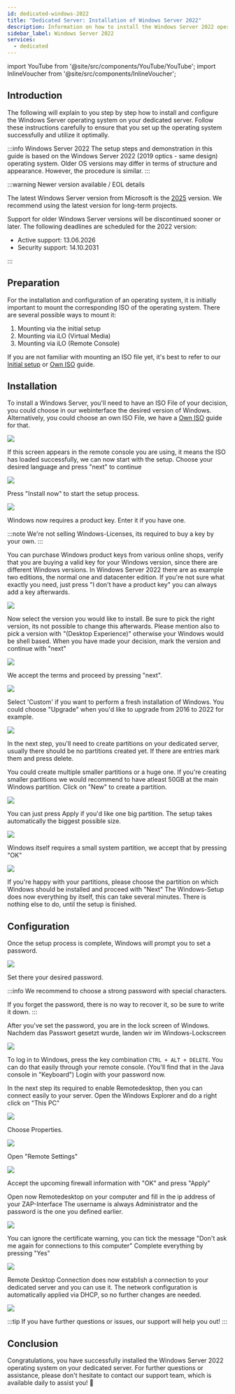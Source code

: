 ```yaml
---
id: dedicated-windows-2022
title: "Dedicated Server: Installation of Windows Server 2022"
description: Information on how to install the Windows Server 2022 operating system on your dedicated server from ZAP-Hosting - ZAP-Hosting.com documentation
sidebar_label: Windows Server 2022
services:
  - dedicated
---
```


import YouTube from '@site/src/components/YouTube/YouTube';
import InlineVoucher from '@site/src/components/InlineVoucher';

## Introduction
The following will explain to you step by step how to install and configure the Windows Server operating system on your dedicated server. Follow these instructions carefully to ensure that you set up the operating system successfully and utilize it optimally.

:::info Windows Server 2022
The setup steps and demonstration in this guide is based on the Windows Server 2022  (2019 optics - same design) operating system. Older OS versions may differ in terms of structure and appearance. However, the procedure is similar.
:::

:::warning Newer version available / EOL details

The latest Windows Server version from Microsoft is the [2025](dedicated-windows.md) version. We recommend using the latest version for long-term projects. 

Support for older Windows Server versions will be discontinued sooner or later. The following deadlines are scheduled for the 2022 version: 

- Active support: 13.06.2026
- Security support: 14.10.2031

:::

<InlineVoucher />

## Preparation
For the installation and configuration of an operating system, it is initially important to mount the corresponding ISO of the operating system. There are several possible ways to mount it:

1. Mounting via the initial setup
2. Mounting via iLO (Virtual Media)
3. Mounting via iLO (Remote Console)

If you are not familiar with mounting an ISO file yet, it's best to refer to our [Initial setup](dedicated-setup.md) or [Own ISO](dedicated-iso.md) guide.



## Installation
To install a Windows Server, you'll need to have an ISO File of your decision, you could choose in our webinterface the desired version of Windows. Alternatively, you could choose an own ISO File, we have a [Own ISO](dedicated-iso.md) guide for that.

![](https://screensaver01.zap-hosting.com/index.php/s/DDNsa9zjbXng9Z6/preview)

If this screen appears in the remote console you are using, it means the ISO has loaded successfully, we can now start with the setup.
Choose your desired language and press "next" to continue

![](https://screensaver01.zap-hosting.com/index.php/s/iyjwCCSmjPqiDMt/preview)

Press "Install now" to start the setup process.

![](https://screensaver01.zap-hosting.com/index.php/s/y8rXwXfrnRRD9fZ/preview)

Windows now requires a product key. Enter it if you have one.

:::note
We're not selling Windows-Licenses, its required to buy a key by your own.
:::

You can purchase Windows product keys from various online shops, verify that you are buying a valid key for your Windows version, since there are different Windows versions.
In Windows Server 2022 there are as example two editions, the normal one and datacenter edition. 
If you're not sure what exactly you need, just press "I don't have a product key" you can always add a key afterwards.

![](https://screensaver01.zap-hosting.com/index.php/s/jH5dYQBq7FtT2SL/preview)

Now select the version you would like to install.
Be sure to pick the right version, its not possible to change this afterwards.
Please mention also to pick a version with "(Desktop Experience)" otherwise your Windows would be shell based.
When you have made your decision, mark the version and continue with "next"

![](https://screensaver01.zap-hosting.com/index.php/s/9GRPiS3JpFPyJYk/preview)

We accept the terms and proceed by pressing "next".

![](https://screensaver01.zap-hosting.com/index.php/s/Bbfj7R2RdkNkMzq/preview)

Select 'Custom' if you want to perform a fresh installation of Windows. You could choose "Upgrade" when you'd like to upgrade from 2016 to 2022 for example.

![](https://screensaver01.zap-hosting.com/index.php/s/8zkx8grPTCSgprQ/preview)

In the next step, you'll need to create partitions on your dedicated server, usually there should be no partitions created yet. If there are entries mark them and press delete.

You could create multiple smaller partitions or a huge one. If you're creating smaller partitions we would recommend to have atleast 50GB at the main Windows partition.
Click on "New" to create a partition.

![](https://screensaver01.zap-hosting.com/index.php/s/GtBxwdETkNeSGcT/preview)

You can just press Apply if you'd like one big partition. The setup takes automatically the biggest possible size.

![](https://screensaver01.zap-hosting.com/index.php/s/xWr3ySfyGdYbxKt/preview)

Windows itself requires a small system partition, we accept that by pressing "OK"

![](https://screensaver01.zap-hosting.com/index.php/s/B2JPRH3pYRt323x/preview)

If you're happy with your partitions, please choose the partition on which Windows should be installed and proceed with "Next"
The Windows-Setup does now everything by itself, this can take several minutes.
There is nothing else to do, until the setup is finished.

## Configuration

Once the setup process is complete, Windows will prompt you to set a password.

![](https://screensaver01.zap-hosting.com/index.php/s/Zmn6zJyPWAM5MHG/preview)

Set there your desired password.

:::info
We recommend to choose a strong password with special characters.

If you forget the password, there is no way to recover it, so be sure to write it down.
:::

After you've set the password, you are in the lock screen of Windows.
Nachdem das Passwort gesetzt wurde, landen wir im Windows-Lockscreen

![](https://screensaver01.zap-hosting.com/index.php/s/ddxASYsjNgwHX5i/preview)

To log in to Windows, press the key combination `CTRL + ALT + DELETE`. You can do that easily through your remote console.
(You'll find that in the Java console in "Keyboard")
Login with your password now.

In the next step its required to enable Remotedesktop, then you can connect easily to your server.
Open the Windows Explorer and do a right click on "This PC"

![](https://screensaver01.zap-hosting.com/index.php/s/HSnnXftNbXNYjq6/preview)

Choose Properties.

![](https://screensaver01.zap-hosting.com/index.php/s/g2CFHpdrZ3E8g29/preview)

Open "Remote Settings"

![](https://screensaver01.zap-hosting.com/index.php/s/e8Q4rixGtBZZH35/preview)

Accept the upcoming firewall information with "OK" and press "Apply"

Open now Remotedesktop on your computer and fill in the ip address of your ZAP-Interface
The username is always Administrator and the password is the one you defined earlier.

![](https://screensaver01.zap-hosting.com/index.php/s/w97g9aDrpM8EjpA/preview)

You can ignore the certificate warning, you can tick the message "Don't ask me again for connections to this computer"
Complete everything by pressing "Yes"

![](https://screensaver01.zap-hosting.com/index.php/s/SqqCdBZRYysz8yj/preview)

Remote Desktop Connection does now establish a connection to your dedicated server and you can use it.
The network configuration is automatically applied via DHCP, so no further changes are needed.

![](https://screensaver01.zap-hosting.com/index.php/s/9BEEiFAtJ2jCoCk/preview)

:::tip
If you have further questions or issues, our support will help you out!
:::


## Conclusion
Congratulations, you have successfully installed the Windows Server 2022 operating system on your dedicated server. For further questions or assistance, please don't hesitate to contact our support team, which is available daily to assist you! 🙂

<InlineVoucher />
